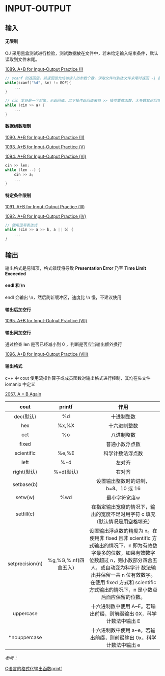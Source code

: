 # INPUT-OUTPUT

## 输入

#### 无限制

OJ 采用黑盒测试进行检验，测试数据放在文件中，若未给定输入结束条件，默认读取到文件末尾。

[1089. A+B for Input-Output Practice (I)](https://github.com/Lsyhprum/HDUOJ/blob/master/INPUT-OUTPUT/1089/1089.cpp)

```cpp
// scanf 的返回值，其返回值为成功读入的参数个数，读取文件时到达文件末尾时返回 -1 即 EOF
while(scanf("%d", &n) != EOF){
	...
}

// cin 本身是一个对象，无返回值。以下操作返回值来自 >> 操作重载函数，大多数其返回值为 cin (非 0 值)，只有遇到 EOF 时，返回值为 0
while (cin >> a) {
	...
}
```

#### 数据组数限制

[1090. A+B for Input-Output Practice (II)](https://github.com/Lsyhprum/HDUOJ/blob/master/INPUT-OUTPUT/1090/1090.cpp)

[1093. A+B for Input-Output Practice (Ⅴ)](https://github.com/Lsyhprum/HDUOJ/blob/master/INPUT-OUTPUT/1093/1093.cpp)

[1094. A+B for Input-Output Practice (Ⅵ)](https://github.com/Lsyhprum/HDUOJ/blob/master/INPUT-OUTPUT/1094/1094.cpp)

```cpp
cin >> len;
while (len --) {
	cin >> a;
	...
}
```

#### 特定条件限制

[1091. A+B for Input-Output Practice (Ⅲ)](https://github.com/Lsyhprum/HDUOJ/blob/master/INPUT-OUTPUT/1091/1091.cpp)

[1092. A+B for Input-Output Practice (Ⅳ)](https://github.com/Lsyhprum/HDUOJ/blob/master/INPUT-OUTPUT/1092/1092.cpp)


```cpp
// 使用逗号表达式
while (cin >> a >> b, a || b) {
	...
}
```

## 输出

输出格式是易错项，格式错误将导致 **Presentation Error** 乃至 **Time Limit Exceeded**

#### endl 和 \n

endl 会输出 \n，然后刷新缓冲区，速度比 \n 慢，不建议使用

#### 输出后加空行

[1095. A+B for Input-Output Practice (Ⅶ)](https://github.com/Lsyhprum/HDUOJ/blob/master/INPUT-OUTPUT/1095/1095.cpp)


#### 输出间加空行

通过检查 len 是否已经减小到 0 ，判断是否应当输出额外换行

[1096. A+B for Input-Output Practice (Ⅷ)](https://github.com/Lsyhprum/HDUOJ/blob/master/INPUT-OUTPUT/1096/1096.cpp)


#### 输出格式

c++ 中 cout 使用流操作算子或成员函数对输出格式进行控制，其均在头文件 iomanip 中定义

[2057. A + B Again](https://github.com/Lsyhprum/HDUOJ/blob/master/INPUT-OUTPUT/2057/2057.cpp)

<style>
table th:first-of-type {
    width: 20%;
}
table th:nth-of-type(2) {
    width: 20%;
}
table th:nth-of-type(3) {
    width: 60%;
}
</style>

| cout      | printf |     作用 |
| :----: | :---:|  :-----: |
| dec(默认)    | %d |   十进制整数 |
| hex| %x,%X |	十六进制整数|
| oct| %o |	八进制整数|
| fixed| |	普通小数浮点数|
| scientific|%e,%E |	科学计数法浮点数|
| left|%-d|	左对齐|
| right(默认)|%+d(默认)|	右对齐|
| setbase(b)| |	设置输出整数时的进制，b=8、10 或 16|
| setw(w)|%wd|	最小字符宽度w|
| setfill(c)||	在指定输出宽度的情况下，输出的宽度不足时用字符 c 填充（默认情况是用空格填充）|
| setprecision(n)|%g,%G,%.nf(四舍五入)|	设置输出浮点数的精度为 n。在使用非 fixed 且非 scientific 方式输出的情况下，n 即为有效数字最多的位数，如果有效数字位数超过 n，则小数部分四舍五人，或自动变为科学计 数法输出并保留一共 n 位有效数字。在使用 fixed 方式和 scientific 方式输出的情况下，n 是小数点后面应保留的位数。|
| uppercase||	十六进制数中使用 A~E。若输出前缀，则前缀输出 0X，科学计数法中输出 E|
| *nouppercase||	十六进制数中使用 a~e。若输出前缀，则前缀输出 0x，科学计数法中输出 e|







*参考：*

[C语言的格式化输出函数printf](https://blog.csdn.net/lemonrabbit1987/article/details/47246875)